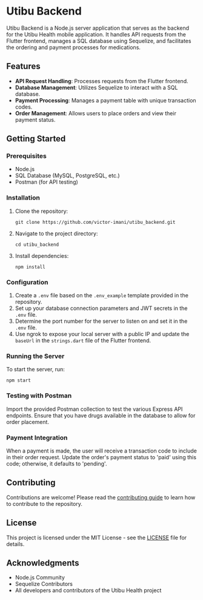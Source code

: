 # Utibu Backend

Utibu Backend is a Node.js server application that serves as the backend for the Utibu Health mobile application. It handles API requests from the Flutter frontend, manages a SQL database using Sequelize, and facilitates the ordering and payment processes for medications.

## Features

- **API Request Handling**: Processes requests from the Flutter frontend.
- **Database Management**: Utilizes Sequelize to interact with a SQL database.
- **Payment Processing**: Manages a payment table with unique transaction codes.
- **Order Management**: Allows users to place orders and view their payment status.

## Getting Started

### Prerequisites

- Node.js
- SQL Database (MySQL, PostgreSQL, etc.)
- Postman (for API testing)

### Installation

1. Clone the repository:
   ```
   git clone https://github.com/victor-imani/utibu_backend.git
   ```
2. Navigate to the project directory:
   ```
   cd utibu_backend
   ```
3. Install dependencies:
   ```
   npm install
   ```

### Configuration

1. Create a `.env` file based on the `.env_example` template provided in the repository.
2. Set up your database connection parameters and JWT secrets in the `.env` file.
3. Determine the port number for the server to listen on and set it in the `.env` file.
4. Use ngrok to expose your local server with a public IP and update the `baseUrl` in the `strings.dart` file of the Flutter frontend.

### Running the Server

To start the server, run:

```
npm start
```

### Testing with Postman

Import the provided Postman collection to test the various Express API endpoints. Ensure that you have drugs available in the database to allow for order placement.

### Payment Integration

When a payment is made, the user will receive a transaction code to include in their order request. Update the order's payment status to 'paid' using this code; otherwise, it defaults to 'pending'.

## Contributing

Contributions are welcome! Please read the [contributing guide](CONTRIBUTING.md) to learn how to contribute to the repository.

## License

This project is licensed under the MIT License - see the [LICENSE](LICENSE.md) file for details.

## Acknowledgments

- Node.js Community
- Sequelize Contributors
- All developers and contributors of the Utibu Health project
```

